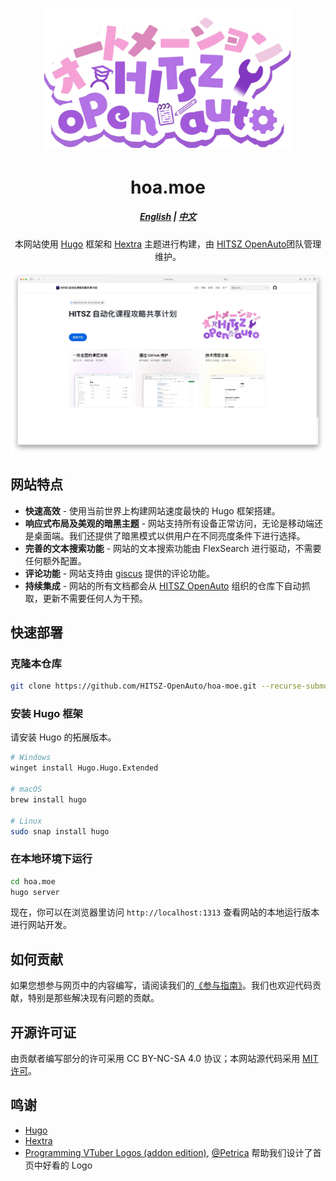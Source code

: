 <h3 align="center">
	<img src="./static/images/HITSZOpenAutoShadow.webp" width="400" alt="Logo"/><br/>
</h3>
<h1 align="center">hoa.moe</h1>
<h5 align="center"><a href="README.md">English</a> | <a href="README-zh.md">中文</a></h5>

<p align="center">本网站使用 <a href="https://gohugo.io/">Hugo</a> 框架和 <a href="https://imfing.github.io/hextra/">Hextra</a> 主题进行构建，由 <a href="https://github.com/HITSZ-OpenAuto">HITSZ OpenAuto</a>团队管理维护。</p>


![showcase](static/images/showcase.webp)

## 网站特点

- **快速高效** - 使用当前世界上构建网站速度最快的 Hugo 框架搭建。
- **响应式布局及美观的暗黑主题** - 网站支持所有设备正常访问，无论是移动端还是桌面端。我们还提供了暗黑模式以供用户在不同亮度条件下进行选择。
- **完善的文本搜索功能** - 网站的文本搜索功能由 FlexSearch 进行驱动，不需要任何额外配置。
- **评论功能** - 网站支持由 [giscus](https://giscus.app/) 提供的评论功能。
- **持续集成** - 网站的所有文档都会从 [HITSZ OpenAuto](https://github.com/HITSZ-OpenAuto) 组织的仓库下自动抓取，更新不需要任何人为干预。

## 快速部署

### 克隆本仓库

```bash
git clone https://github.com/HITSZ-OpenAuto/hoa-moe.git --recurse-submodules
```

### 安装 Hugo 框架

请安装 Hugo 的拓展版本。

```bash
# Windows
winget install Hugo.Hugo.Extended

# macOS
brew install hugo

# Linux
sudo snap install hugo
```

### 在本地环境下运行

```bash
cd hoa.moe
hugo server
```

现在，你可以在浏览器里访问 `http://localhost:1313` 查看网站的本地运行版本进行网站开发。

## 如何贡献

如果您想参与网页中的内容编写，请阅读我们的[《参与指南》](https://hoa.moe/blog/writing-rules/)。我们也欢迎代码贡献，特别是那些解决现有问题的贡献。

## 开源许可证

由贡献者编写部分的许可采用 CC BY-NC-SA 4.0 协议；本网站源代码采用 [MIT 许可](LICENSE)。

## 鸣谢

- [Hugo](https://gohugo.io/)
- [Hextra](https://imfing.github.io/hextra/)
- [Programming VTuber Logos (addon edition)](https://github.com/PetricaT/ProgrammingVTuberLogos-Addon), [@Petrica](https://github.com/PetricaT) 帮助我们设计了首页中好看的 Logo

